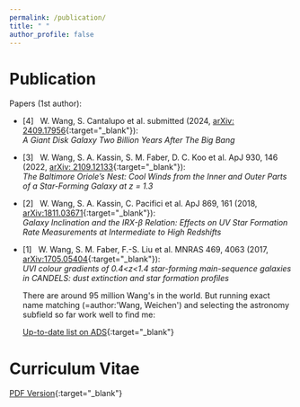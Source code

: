 ```yaml
---
permalink: /publication/
title: " "
author_profile: false
---
```


Publication
===========

Papers (1st author):

 + [4] &nbsp; W. Wang, S. Cantalupo et al. submitted (2024, [arXiv: 2409.17956](https://arxiv.org/abs/2409.17956){:target="_blank"}):\
 *A Giant Disk Galaxy Two Billion Years After The Big Bang*

 + [3] &nbsp; W. Wang, S. A. Kassin, S. M. Faber, D. C. Koo et al. ApJ 930, 146 (2022, [arXiv: 2109.12133](https://arxiv.org/abs/2109.12133){:target="_blank"}):\
 *The Baltimore Oriole’s Nest: Cool Winds from the Inner and Outer Parts of a Star-Forming Galaxy at z = 1.3*

 + [2] &nbsp; W. Wang, S. A. Kassin, C. Pacifici et al. ApJ 869, 161 (2018, [arXiv:1811.03671](https://arxiv.org/abs/1811.03671){:target="_blank"}):\
  *Galaxy Inclination and the IRX-β Relation: Effects on UV Star Formation Rate Measurements at Intermediate to High Redshifts*

 + [1] &nbsp; W. Wang, S. M. Faber, F.-S. Liu et al. MNRAS 469, 4063 (2017, [arXiv:1705.05404](https://arxiv.org/abs/1705.05404){:target="_blank"}):\
  *UVI colour gradients of 0.4<z<1.4 star-forming main-sequence galaxies in CANDELS: dust extinction and star formation profiles*


    There are around 95 million Wang's in the world. But running exact name matching (=author:'Wang, Weichen') and selecting the astronomy subfield so far work well to find me: 
 
    [Up-to-date list on ADS](https://ui.adsabs.harvard.edu/search/q=(%3Dauthor%3A(%22Wang%2C%20Weichen%22)%20AND%20pubdate%3A%5B2016-01%20TO%20*%5D%20AND%20collection%3Aastronomy)%20OR%20(author%3A%22Wang%2C%20W%22%20AND%20author%3A%22Cantalupo%22%20AND%20collection%3Aastronomy)&sort=date%20desc%2C%20bibcode%20desc&p_=0){:target="_blank"}

Curriculum Vitae
================
[PDF Version](http://WeichenStars.github.io/files/WWang_UNIMIB.pdf){:target="_blank"}